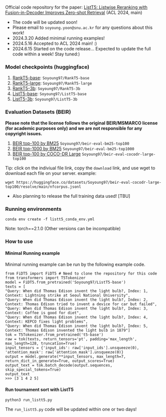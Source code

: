 Official code repository for the paper: [ListT5: Listwise Reranking with Fusion-in-Decoder Improves Zero-shot Retrieval](https://arxiv.org/abs/2402.15838) (ACL 2024, main)
- The code will be updated soon!
- Please email to `soyoung.yoon@snu.ac.kr` for any questions about this work!
- 2024.3.20 Added minimal running examples!
- 2024.5.16 Accepted to ACL 2024 main! :)
- 2024.6.15 Started on the code release... Expected to update the full code within a week! Stay tuned:)

### Model checkpoints (huggingface)
1. [RankT5-base](https://huggingface.co/Soyoung97/RankT5-base): `Soyoung97/RankT5-base`
2. [RankT5-large](https://huggingface.co/Soyoung97/RankT5-base): `Soyoung97/RankT5-large`
3. [RankT5-3b](https://huggingface.co/Soyoung97/RankT5-base): `Soyoung97/RankT5-3b`
4. [ListT5-base](https://huggingface.co/Soyoung97/ListT5-base): `Soyoung97/ListT5-base`
5. [ListT5-3b](https://huggingface.co/Soyoung97/ListT5-3b): `Soyoung97/ListT5-3b`

### Evaluation Datasets (BEIR)

**Please note that the license follows the original BEIR/MSMARCO license (for academic purposes only) and we are not responsible for any copyright issues.**
1. [BEIR top-100 by BM25](https://huggingface.co/datasets/Soyoung97/beir-eval-bm25-top100/tree/main) `Soyoung97/beir-eval-bm25-top100`
2. [BEIR top-1000 by BM25](https://huggingface.co/datasets/Soyoung97/beir-eval-bm25-top1000/tree/main) `Soyoung97/beir-eval-bm25-top1000`
3. [BEIR top-100 by COCO-DR Large](https://huggingface.co/datasets/Soyoung97/beir-eval-cocodr-large-top100/tree/main) `Soyoung97/beir-eval-cocodr-large-top100`

Tip: click on the indiviual file link, copy the `download` link, and use wget to download each file on your server.
example:
```
wget https://huggingface.co/datasets/Soyoung97/beir-eval-cocodr-large-top100/resolve/main/nfcorpus.jsonl
```
- Also planning to release the full training data used! [TBU]

### Running environments
```
conda env create -f listt5_conda_env.yml
```
Note: torch==2.1.0 (Other versions can be incompatible)
### How to use

#### Minimal Running example
Minimal running example can be run by the following example code.

```
from FiDT5 import FiDT5 # Need to clone the repository for this code
from transformers import T5Tokenizer
model = FiDT5.from_pretrained('Soyoung97/ListT5-base')
texts = [
"Query: When did Thomas Edison invent the light bulb?, Index: 1, Context: Lightning strike at Seoul National University", 
"Query: When did Thomas Edison invent the light bulb?, Index: 2, Context: Thomas Edison tried to invent a device for car but failed",
"Query: When did Thomas Edison invent the light bulb?, Index: 3, Context: Coffee is good for diet",
"Query: When did Thomas Edison invent the light bulb?, Index: 4, Context: KEPCO fixes light problems",
"Query: When did Thomas Edison invent the light bulb?, Index: 5, Context: Thomas Edison invented the light bulb in 1879"]
tok = T5Tokenizer.from_pretrained('t5-base')
raw = tok(texts, return_tensors='pt', padding='max_length', max_length=128, truncation=True)
input_tensors = {'input_ids': raw['input_ids'].unsqueeze(0), 'attention_mask': raw['attention_mask'].unsqueeze(0)}
output = model.generate(**input_tensors, max_length=7, return_dict_in_generate=True, output_scores=True)
output_text = tok.batch_decode(output.sequences, skip_special_tokens=True) 
output_text
>>> [3 1 4 2 5]
```
#### Run tournament sort with ListT5
```
python3 run_listt5.py
```
The `run_listt5.py` code will be updated within one or two days!
